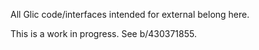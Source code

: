 All Glic code/interfaces intended for external belong here.

This is a work in progress. See b/430371855.
